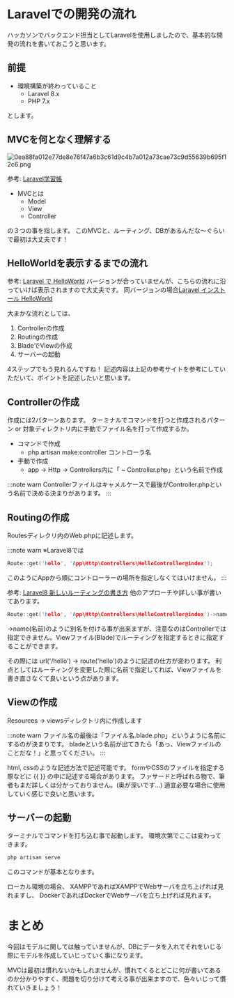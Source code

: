 # Laravelでの開発の流れ
ハッカソンでバックエンド担当としてLaravelを使用しましたので、基本的な開発の流れを書いておこうと思います。

## 前提
- 環境構築が終わっていること
  - Laravel 8.x
  - PHP 7.x

とします。

## MVCを何となく理解する
![0ea88fa012e77de8e76f47a6b3c61d9c4b7a012a73cae73c9d55639b695f12c6.png](https://qiita-image-store.s3.ap-northeast-1.amazonaws.com/0/2564369/b7f57dde-b07f-0107-6e1a-917306a9a7a7.png)

参考: [Laravel学習帳](https://laraweb.net/surrounding/922/)

- MVCとは
  - Model
  - View
  - Controller

の３つの事を指します。
このMVCと、ルーティング、DBがあるんだな～ぐらいで最初は大丈夫です！

## HelloWorldを表示するまでの流れ
参考: [Laravel で HelloWorld](https://qiita.com/ekzemplaro/items/c74e7431a8a90e2feb03)
バージョンが合っていませんが、こちらの流れに沿っていけば表示されますので大丈夫です。
同バージョンの場合[Laravel インストール HelloWorld](https://syslog.life/2020/10/20/laravel-%E3%82%A4%E3%83%B3%E3%82%B9%E3%83%88%E3%83%BC%E3%83%AB-helloworld/)


大まかな流れとしては、
1. Controllerの作成
2. Routingの作成
3. BladeでViewの作成
4. サーバーの起動

4ステップでもう見れるんですね！
記述内容は上記の参考サイトを参考にしていただいて、ポイントを記述したいと思います。

## Controllerの作成
作成には2パターンあります。
ターミナルでコマンドを打つと作成されるパターン or 対象ディレクトリ内に手動でファイル名を打って作成するか。


- コマンドで作成
  - php artisan make:controller コントローラ名
- 手動で作成
  - app -> Http -> Controllers内に「 ~ Controller.php」という名前で作成

:::note warn
Controllerファイルはキャメルケースで最後がController.phpという名前で決める決まりがあります。
:::

## Routingの作成
Routesディレクリ内のWeb.phpに記述します。

:::note warn
※Laravel8では
```c
Route::get('hello', 'App\Http\Controllers\HelloController@index');
```
このようにAppから順にコントローラーの場所を指定しなくてはいけません。
:::

参考: [Laravel8 新しいルーティングの書き方](https://kawax.biz/laravel8-routing/)
他のアプローチや詳しい事が書いてあります。

```c
Route::get('hello', 'App\Http\Controllers\HelloController@index')->name(hello);
```
->name(名前)のように別名を付ける事が出来ますが、注意なのはControllerでは指定できません。Viewファイル(Blade)でルーティングを指定するときに指定することができます。

その際には url('/hello') -> route('hello')のように記述の仕方が変わります。
利点としてはルーティングを変更した際に名前で指定してれば、Viewファイルを書き直さなくて良いという点があります。

## Viewの作成
Resources -> viewsディレクトリ内に作成します

:::note warn
ファイル名の最後は「ファイル名.blade.php」というように名前にするのが決まりです。
bladeという名前が出てきたら「あっ、Viewファイルのことだな！」と思ってください。
:::

html, cssのような記述方法で記述可能です。
formやCSSのファイルを指定する際などに {{ }} の中に記述する場合があります。
ファサードと呼ばれる物で、筆者もまだ詳しくは分かっておりません。(奥が深いです...)
適宜必要な場合に使用していく感じで良いと思います。

## サーバーの起動
ターミナルでコマンドを打ち込む事で起動します。
環境次第でここは変わってきます。

```c
php artisan serve
```
このコマンドが基本となります。

ローカル環境の場合、
XAMPPであればXAMPPでWebサーバを立ち上げれば見れますし、
DockerであればDockerでWebサーバを立ち上げれば見れます。


# まとめ
今回はモデルに関しては触っていませんが、DBにデータを入れてそれをいじる際にモデルを作成していじっていく事になります。

MVCは最初は慣れないかもしれませんが、慣れてくるとどこに何が書いてあるのか分かりやすく、問題を切り分けて考える事が出来ますので、色々いじって慣れていきましょう！
